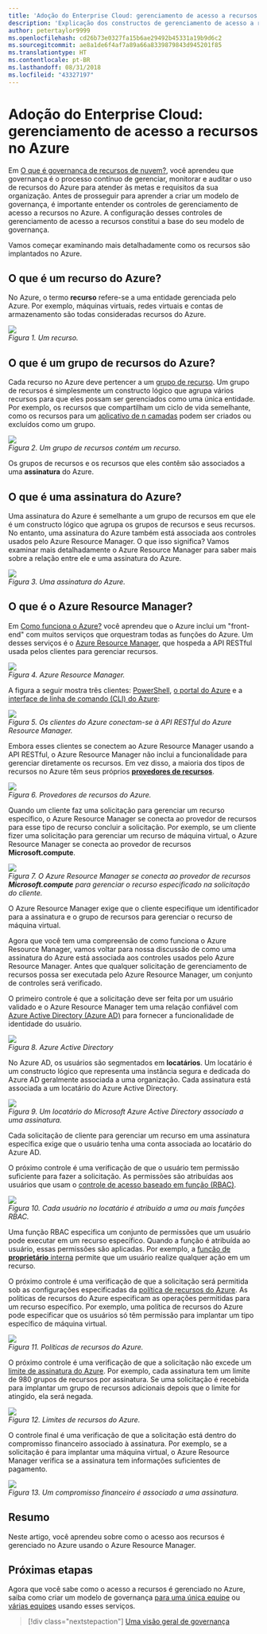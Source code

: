 ```yaml
---
title: 'Adoção do Enterprise Cloud: gerenciamento de acesso a recursos no Azure'
description: 'Explicação dos constructos de gerenciamento de acesso a recursos no Azure: Azure Resource Manager, assinaturas, grupos de recursos e recursos'
author: petertaylor9999
ms.openlocfilehash: cd26b73e0327fa15b6ae29492b45331a19b9d6c2
ms.sourcegitcommit: ae8a1de6f4af7a89a66a8339879843d945201f85
ms.translationtype: HT
ms.contentlocale: pt-BR
ms.lasthandoff: 08/31/2018
ms.locfileid: "43327197"
---
```

# <a name="enterprise-cloud-adoption-resource-access-management-in-azure"></a>Adoção do Enterprise Cloud: gerenciamento de acesso a recursos no Azure

Em [O que é governança de recursos de nuvem?](what-is-governance.md), você aprendeu que governança é o processo contínuo de gerenciar, monitorar e auditar o uso de recursos do Azure para atender às metas e requisitos da sua organização. Antes de prosseguir para aprender a criar um modelo de governança, é importante entender os controles de gerenciamento de acesso a recursos no Azure. A configuração desses controles de gerenciamento de acesso a recursos constitui a base do seu modelo de governança.

Vamos começar examinando mais detalhadamente como os recursos são implantados no Azure. 

## <a name="what-is-an-azure-resource"></a>O que é um recurso do Azure?

No Azure, o termo **recurso** refere-se a uma entidade gerenciada pelo Azure. Por exemplo, máquinas virtuais, redes virtuais e contas de armazenamento são todas consideradas recursos do Azure.

![](../_images/governance-1-9.png)   
*Figura 1. Um recurso.*

## <a name="what-is-an-azure-resource-group"></a>O que é um grupo de recursos do Azure?

Cada recurso no Azure deve pertencer a um [grupo de recurso](/azure/azure-resource-manager/resource-group-overview#resource-groups). Um grupo de recursos é simplesmente um constructo lógico que agrupa vários recursos para que eles possam ser gerenciados como uma única entidade. Por exemplo, os recursos que compartilham um ciclo de vida semelhante, como os recursos para um [aplicativo de n camadas](/azure/architecture/guide/architecture-styles/n-tier) podem ser criados ou excluídos como um grupo. 

![](../_images/governance-1-10.png)   
*Figura 2. Um grupo de recursos contém um recurso.* 

Os grupos de recursos e os recursos que eles contêm são associados a uma **assinatura** do Azure. 

## <a name="what-is-an-azure-subscription"></a>O que é uma assinatura do Azure?

Uma assinatura do Azure é semelhante a um grupo de recursos em que ele é um constructo lógico que agrupa os grupos de recursos e seus recursos. No entanto, uma assinatura do Azure também está associada aos controles usados pelo Azure Resource Manager. O que isso significa? Vamos examinar mais detalhadamente o Azure Resource Manager para saber mais sobre a relação entre ele e uma assinatura do Azure.

![](../_images/governance-1-11.png)   
*Figura 3. Uma assinatura do Azure.*

## <a name="what-is-azure-resource-manager"></a>O que é o Azure Resource Manager?

Em [Como funciona o Azure?](what-is-azure.md) você aprendeu que o Azure inclui um "front-end" com muitos serviços que orquestram todas as funções do Azure. Um desses serviços é o [Azure Resource Manager](/azure/azure-resource-manager/), que hospeda a API RESTful usada pelos clientes para gerenciar recursos. 

![](../_images/governance-1-12.png)   
*Figura 4. Azure Resource Manager.*

A figura a seguir mostra três clientes: [PowerShell](/powershell/azure/overview), [o portal do Azure](https://portal.azure.com) e a [interface de linha de comando (CLI) do Azure](/cli/azure):

![](../_images/governance-1-13.png)   
*Figura 5. Os clientes do Azure conectam-se à API RESTful do Azure Resource Manager.*

Embora esses clientes se conectem ao Azure Resource Manager usando a API RESTful, o Azure Resource Manager não inclui a funcionalidade para gerenciar diretamente os recursos. Em vez disso, a maioria dos tipos de recursos no Azure têm seus próprios [ **provedores de recursos**](/azure/azure-resource-manager/resource-group-overview#terminology). 

![](../_images/governance-1-14.png)   
*Figura 6. Provedores de recursos do Azure.*

Quando um cliente faz uma solicitação para gerenciar um recurso específico, o Azure Resource Manager se conecta ao provedor de recursos para esse tipo de recurso concluir a solicitação. Por exemplo, se um cliente fizer uma solicitação para gerenciar um recurso de máquina virtual, o Azure Resource Manager se conecta ao provedor de recursos **Microsoft.compute**. 

![](../_images/governance-1-15.png)   
*Figura 7. O Azure Resource Manager se conecta ao provedor de recursos **Microsoft.compute** para gerenciar o recurso especificado na solicitação do cliente.*

O Azure Resource Manager exige que o cliente especifique um identificador para a assinatura e o grupo de recursos para gerenciar o recurso de máquina virtual. 

Agora que você tem uma compreensão de como funciona o Azure Resource Manager, vamos voltar para nossa discussão de como uma assinatura do Azure está associada aos controles usados pelo Azure Resource Manager. Antes que qualquer solicitação de gerenciamento de recursos possa ser executada pelo Azure Resource Manager, um conjunto de controles será verificado. 

O primeiro controle é que a solicitação deve ser feita por um usuário validado e o Azure Resource Manager tem uma relação confiável com [Azure Active Directory (Azure AD)](/azure/active-directory/) para fornecer a funcionalidade de identidade do usuário.

![](../_images/governance-1-16.png)   
*Figura 8. Azure Active Directory*

No Azure AD, os usuários são segmentados em **locatários**. Um locatário é um constructo lógico que representa uma instância segura e dedicada do Azure AD geralmente associada a uma organização. Cada assinatura está associada a um locatário do Azure Active Directory.

![](../_images/governance-1-17.png)   
*Figura 9. Um locatário do Microsoft Azure Active Directory associado a uma assinatura.*

Cada solicitação de cliente para gerenciar um recurso em uma assinatura específica exige que o usuário tenha uma conta associada ao locatário do Azure AD. 

O próximo controle é uma verificação de que o usuário tem permissão suficiente para fazer a solicitação. As permissões são atribuídas aos usuários que usam o [controle de acesso baseado em função (RBAC)](/azure/role-based-access-control/).

![](../_images/governance-1-18.png)   
*Figura 10. Cada usuário no locatário é atribuído a uma ou mais funções RBAC.*

Uma função RBAC especifica um conjunto de permissões que um usuário pode executar em um recurso específico. Quando a função é atribuída ao usuário, essas permissões são aplicadas. Por exemplo, a [função de **proprietário** interna](/azure/role-based-access-control/built-in-roles#owner) permite que um usuário realize qualquer ação em um recurso.

O próximo controle é uma verificação de que a solicitação será permitida sob as configurações especificadas da [política de recursos do Azure](/azure/azure-policy/). As políticas de recursos do Azure especificam as operações permitidas para um recurso específico. Por exemplo, uma política de recursos do Azure pode especificar que os usuários só têm permissão para implantar um tipo específico de máquina virtual.

![](../_images/governance-1-19.png)   
*Figura 11. Políticas de recursos do Azure.*

O próximo controle é uma verificação de que a solicitação não excede um [limite de assinatura do Azure](/azure/azure-subscription-service-limits). Por exemplo, cada assinatura tem um limite de 980 grupos de recursos por assinatura. Se uma solicitação é recebida para implantar um grupo de recursos adicionais depois que o limite for atingido, ela será negada.

![](../_images/governance-1-20.png)   
*Figura 12. Limites de recursos do Azure.* 

O controle final é uma verificação de que a solicitação está dentro do compromisso financeiro associado à assinatura. Por exemplo, se a solicitação é para implantar uma máquina virtual, o Azure Resource Manager verifica se a assinatura tem informações suficientes de pagamento.

![](../_images/governance-1-21.png)   
*Figura 13. Um compromisso financeiro é associado a uma assinatura.*

## <a name="summary"></a>Resumo

Neste artigo, você aprendeu sobre como o acesso aos recursos é gerenciado no Azure usando o Azure Resource Manager.

## <a name="next-steps"></a>Próximas etapas

Agora que você sabe como o acesso a recursos é gerenciado no Azure, saiba como criar um modelo de governança [para uma única equipe](../governance/governance-single-team.md) ou [várias equipes](../governance/governance-multiple-teams.md) usando esses serviços.

> [!div class="nextstepaction"]
> [Uma visão geral de governança](../governance/overview.md)
